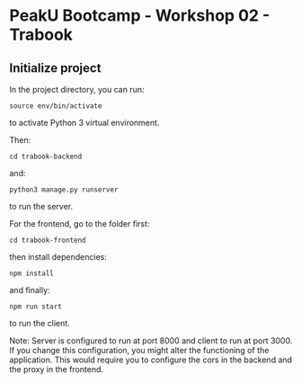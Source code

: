 # PeakU Bootcamp - Workshop 02 - Trabook

## Initialize project

In the project directory, you can run:

```
source env/bin/activate
```

to activate Python 3 virtual environment.

Then:

```
cd trabook-backend
```

and:

```
python3 manage.py runserver
```

to run the server.

For the frontend, go to the folder first:

```
cd trabook-frontend
```

then install dependencies:

```
npm install
```

and finally:

```
npm run start
```

to run the client.

Note: Server is configured to run at port 8000 and client to run at port 3000. If you change this configuration, you might alter the functioning of the application. This would require you to configure the cors in the backend and the proxy in the frontend.
